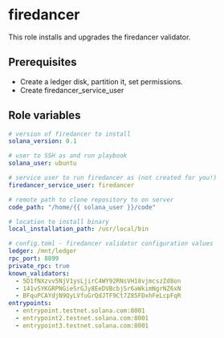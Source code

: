 # firedancer
This role installs and upgrades the firedancer validator.

## Prerequisites
- Create a ledger disk, partition it, set permissions.
- Create firedancer_service_user

## Role variables
```yaml
# version of firedancer to install
solana_version: 0.1

# user to SSH as and run playbook
solana_user: ubuntu

# service user to run firedancer as (not created for you!)
firedancer_service_user: firedancer

# remote path to clone repository to on server
code_path: "/home/{{ solana_user }}/code"

# location to install binary
local_installation_path: /usr/local/bin

# config.toml - firedancer validator configuration values
ledger: /mnt/ledger
rpc_port: 8899
private_rpc: true
known_validators:
  - 5D1fNXzvv5NjV1ysLjirC4WY92RNsVH18vjmcszZd8on
  - 141vSYKGRPNGieSrGJy8EeDVBcbjSr6aWkimNgrNZ6xN
  - BFquPCAYdjN9QyLVfuGrQdJTF9Ct7Z85FDxhFeLcpFqR
entrypoints:
  - entrypoint.testnet.solana.com:8001
  - entrypoint2.testnet.solana.com:8001
  - entrypoint3.testnet.solana.com:8001
```

